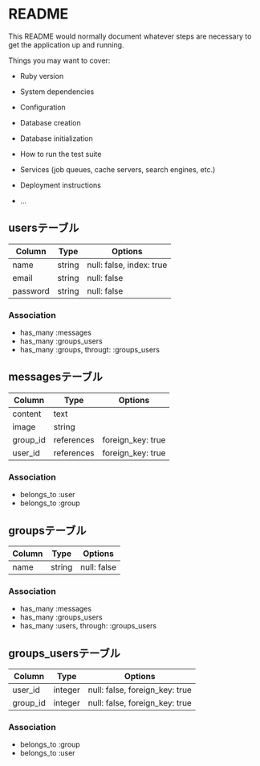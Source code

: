 # README

This README would normally document whatever steps are necessary to get the
application up and running.

Things you may want to cover:

* Ruby version

* System dependencies

* Configuration

* Database creation

* Database initialization

* How to run the test suite

* Services (job queues, cache servers, search engines, etc.)

* Deployment instructions

* ...

## usersテーブル
|Column|Type|Options|
|------|----|-------|
|name|string|null: false, index: true|
|email|string|null: false|
|password|string|null: false|

### Association
- has_many :messages
- has_many :groups_users
- has_many :groups, througt: :groups_users

## messagesテーブル
|Column|Type|Options|
|------|----|-------|
|content|text|
|image|string|
|group_id|references|foreign_key: true|
|user_id|references|foreign_key: true|

### Association
- belongs_to :user
- belongs_to :group

## groupsテーブル
|Column|Type|Options|
|------|----|-------|
|name|string|null: false|

### Association
- has_many :messages
- has_many :groups_users
- has_many :users, through: :groups_users

## groups_usersテーブル

|Column|Type|Options|
|------|----|-------|
|user_id|integer|null: false, foreign_key: true|
|group_id|integer|null: false, foreign_key: true|

### Association
- belongs_to :group
- belongs_to :user
